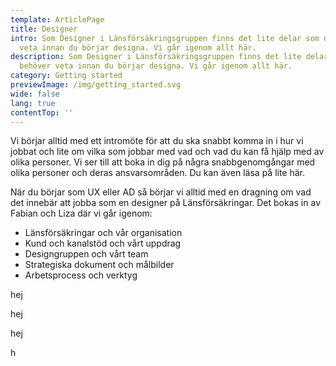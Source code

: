 ```yaml
---
template: ArticlePage
title: Designer
intro: Som Designer i Länsförsäkringsgruppen finns det lite delar som du behöver
  veta innan du börjar designa. Vi går igenom allt här.
description: Som Designer i Länsförsäkringsgruppen finns det lite delar som du
  behöver veta innan du börjar designa. Vi går igenom allt här.
category: Getting started
previewImage: /img/getting_started.svg
wide: false
lang: true
contentTop: ''
---
```


Vi börjar alltid med ett intromöte för att du ska snabbt komma in i hur vi jobbat och lite om vilka som jobbar med vad och vad du kan få hjälp med av olika personer. Vi ser till att boka in dig på några snabbgenomgångar med olika personer och deras ansvarsområden. Du kan även läsa på lite här.

<section>
<Collapse title="Intromöte">
<div class="content">

När du börjar som UX eller AD så börjar vi alltid med en dragning om vad det innebär att jobba som en designer på Länsförsäkringar. Det bokas in av Fabian och Liza där vi går igenom:

- Länsförsäkringar och vår organisation
- Kund och kanalstöd och vårt uppdrag
- Designgruppen och vårt team
- Strategiska dokument och målbilder
- Arbetsprocess och verktyg
</div></Collapse>
<Collapse title="Användningstester">
<div class="content">

hej

</div></Collapse>
<Collapse title="Webbtillgänglighet">
<div class="content">

hej

</div></Collapse>
<Collapse title="Varumärkesstrategi och vårt digitala varumärke">
<div class="content">

hej

</div></Collapse>
<Collapse title="Marknads och IT strategin">
<div class="content">

h

</div></Collapse>
</section>
